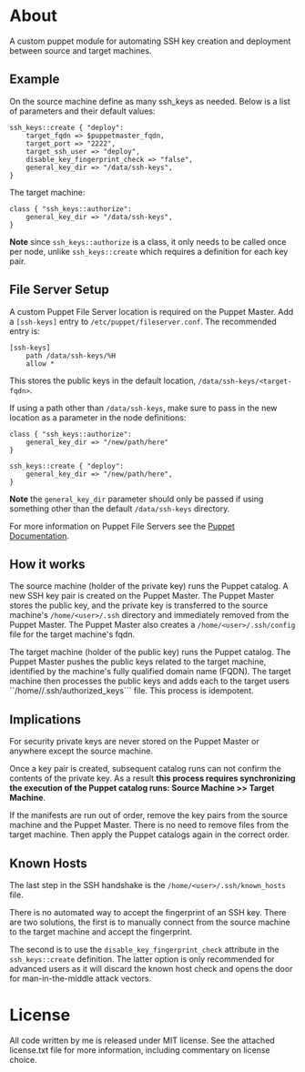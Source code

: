 About
================================================================================

A custom puppet module for automating SSH key creation and deployment between
source and target machines.

Example
-------

On the source machine define as many ssh_keys as needed. Below is a list of
parameters and their default values:

	ssh_keys::create { "deploy":
		target_fqdn => $puppetmaster_fqdn,
		target_port => "2222",
		target_ssh_user => "deploy",
		disable_key_fingerprint_check => "false",
  	  	general_key_dir => "/data/ssh-keys",
	}

The target machine:

	class { "ssh_keys::authorize":
  	  	general_key_dir => "/data/ssh-keys",
	}

**Note** since ```ssh_keys::authorize``` is a class, it only needs to be
called once per node, unlike ```ssh_keys::create``` which requires a definition
for each key pair.

File Server Setup
-----------------

A custom Puppet File Server location is required on the Puppet Master. Add
a ```[ssh-keys]``` entry to ```/etc/puppet/fileserver.conf```. The recommended
entry is:

  	[ssh-keys]
      	path /data/ssh-keys/%H
      	allow *

This stores the public keys in the default location,
```/data/ssh-keys/<target-fqdn>```.

If using a path other than ```/data/ssh-keys```, make sure to pass in the new
location as a parameter in the node definitions:

	class { "ssh_keys::authorize":
		general_key_dir => "/new/path/here"
	}

	ssh_keys::create { "deploy":
  	  	general_key_dir => "/new/path/here",
	}

**Note** the ```general_key_dir``` parameter should only be passed if using
something other than the default ```/data/ssh-keys``` directory.

For more information on Puppet File Servers see the [Puppet
Documentation](https://github.com/puppetlabs/puppet-docs/blob/master/source/guides/file_serving.markdown).

How it works
------------

The source machine (holder of the private key) runs the Puppet catalog. A new
SSH key pair is created on the Puppet Master. The Puppet Master stores the
public key, and the private key is transferred to the source machine's
```/home/<user>/.ssh``` directory and immediately removed from the Puppet
Master. The Puppet Master also creates a ```/home/<user>/.ssh/config``` file
for the target machine's fqdn.

The target machine (holder of the public key) runs the Puppet catalog. The
Puppet Master pushes the public keys related to the target machine, identified
by the machine's fully qualified domain name (FQDN). The target machine then
processes the public keys and adds each to the target users
``/home/<user>/.ssh/authorized_keys``` file. This process is idempotent.

Implications
------------

For security private keys are never stored on the Puppet Master or anywhere
except the source machine.

Once a key pair is created, subsequent catalog runs can not confirm the
contents of the private key. As a result **this process requires synchronizing
the execution of the Puppet catalog runs: Source Machine >> Target Machine**.

If the manifests are run out of order, remove the key pairs from the source
machine and the Puppet Master. There is no need to remove files from the target
machine. Then apply the Puppet catalogs again in the correct order.

Known Hosts
-----------

The last step in the SSH handshake is the ```/home/<user>/.ssh/known_hosts``` file.

There is no automated way to accept the fingerprint of an SSH key. There are two
solutions, the first is to manually connect from the source machine to the
target machine and accept the fingerprint.

The second is to use the ```disable_key_fingerprint_check``` attribute in the
```ssh_keys::create``` definition. The latter option is only recommended for
advanced users as it will discard the known host check and opens the door for
man-in-the-middle attack vectors.

License
================================================================================

All code written by me is released under MIT license. See the attached
license.txt file for more information, including commentary on license choice.
